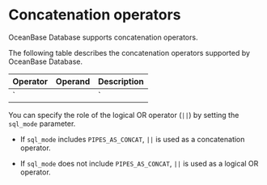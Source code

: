 # Concatenation operators

OceanBase Database supports concatenation operators.

The following table describes the concatenation operators supported by OceanBase Database.

| Operator | Operand | Description |
|------|-----|-------|
| `||` | Binary | Concatenates strings. |

You can specify the role of the logical OR operator (`||`) by setting the `sql_mode` parameter.

* If `sql_mode` includes `PIPES_AS_CONCAT`, `||` is used as a concatenation operator.

* If `sql_mode` does not include `PIPES_AS_CONCAT`, `||` is used as a logical OR operator.
